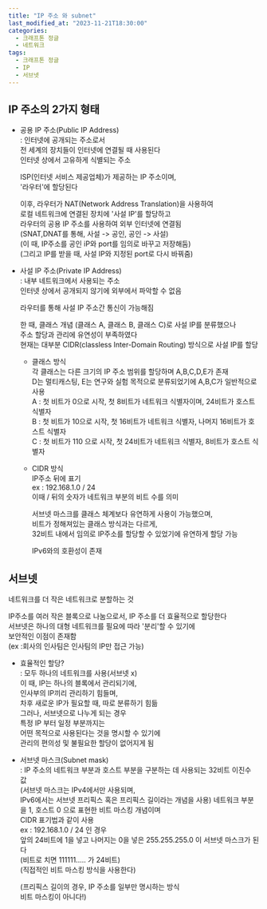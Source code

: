 ```yaml
---
title: "IP 주소 와 subnet"
last_modified_at: "2023-11-21T18:30:00"
categories:
  - 크래프톤 정글
  - 네트워크
tags:
  - 크래프톤 정글
  - IP
  - 서브넷
---
```


## IP 주소의 2가지 형태
 - 공용 IP 주소(Public IP Address)<br>
  : 인터넷에 공개되는 주소로서<br>
    전 세계의 장치들이 인터넷에 연결될 때 사용된다<br>
    인터넷 상에서 고유하게 식별되는 주소<br>
    
    ISP(인터넷 서비스 제공업체)가 제공하는 IP 주소이며,<br>
    '라우터'에 할당된다<br>

    이후, 라우터가 NAT(Network Address Translation)을 사용하여<br>
    로컬 네트워크에 연결된 장치에 '사설 IP'를 할당하고<br>
    라우터의 공용 IP 주소를 사용하여 외부 인터넷에 연결됨<br>
    (SNAT,DNAT를 통해, 사설 -> 공인, 공인 -> 사설)<br>
    (이 때, IP주소를 공인 iP와 port를 임의로 바꾸고 저장해둠)<br>
    (그리고 IP를 받을 때, 사설 IP와 지정된 port로 다시 바꿔줌)<br>

  - 사설 IP 주소(Private IP Address)<br>
   : 내부 네트워크에서 사용되는 주소<br>
     인터넷 상에서 공개되지 않기에 외부에서 파악할 수 없음<br>

     라우터를 통해 사설 IP 주소간 통신이 가능해짐<br>

     한 때, 클래스 개념 (클래스 A, 클래스 B, 클래스 C)로 사설 IP를 분류했으나<br>
     주소 할당과 관리에 유연성이 부족하였다<br>
     현재는 대부분 CIDR(classless Inter-Domain Routing) 방식으로 사설 IP를 할당<br>

     - 클래스 방식<br>
      각 클래스는 다른 크기의 IP 주소 범위를 할당하며 A,B,C,D,E가 존재<br>
      D는 멀티캐스팅, E는 연구와 실험 목적으로 분류되었기에 A,B,C가 일반적으로 사용<br>
      A : 첫 비트가 0으로 시작, 첫 8비트가 네트워크 식별자이며, 24비트가 호스트 식별자<br>
      B : 첫 비트가 10으로 시작, 첫 16비트가 네트워크 식별자, 나머지 16비트가 호스트 식별자<br>
      C : 첫 비트가 110 으로 시작, 첫 24비트가 네트워크 식별자, 8비트가 호스트 식별자<br>

     - CIDR 방식<br>
       IP주소 뒤에 표기<br>
       ex : 192.168.1.0 / 24<br>
       이때 / 뒤의 숫자가 네트워크 부분의 비트 수를 의미<br>

       서브넷 마스크를 클래스 체계보다 유연하게 사용이 가능했으며,<br>
       비트가 정해져있는 클래스 방식과는 다르게,<br>
       32비트 내에서 임의로 IP주소를 할당할 수 있었기에 유연하게 할당 가능<br>

       IPv6와의 호환성이 존재<br>

## 서브넷
  네트워크를 더 작은 네트워크로 분할하는 것<br>

  IP주소를 여러 작은 블록으로 나눔으로서, IP 주소를 더 효율적으로 할당한다<br>
  서브넷은 하나의 대형 네트워크를 필요에 따라 '분리'할 수 있기에<br>
  보안적인 이점이 존재함<br>
  (ex :회사의 인사팀은 인사팀의 IP만 접근 가능)<br>

  - 효율적인 할당?<br>
    : 모두 하나의 네트워크를 사용(서브넷 x)<br>
      이 때, IP는 하나의 블록에서 관리되기에,<br>
      인사부의 IP끼리 관리하기 힘들며,<br>
      차후 새로운 IP가 필요할 때, 따로 분류하기 힘듦<br>
      그러나, 서브넷으로 나누게 되는 경우<br>
      특정 IP 부터 일정 부분까지는<br>
      어떤 목적으로 사용된다는 것을 명시할 수 있기에<br>
      관리의 편의성 및 불필요한 할당이 없어지게 됨<br>

  - 서브넷 마스크(Subnet mask)<br>
    : IP 주소의 네트워크 부분과 호스트 부분을 구분하는 데 사용되는 32비트 이진수 값<br>
      (서브넷 마스크는 IPv4에서만 사용되며,<br>
      IPv6에서는 서브넷 프리픽스 혹은 프리픽스 길이라는 개념을 사용)
      네트워크 부분을 1, 호스트 0 으로 표현한 비트 마스킹 개념이며<br>
      CIDR 표기법과 같이 사용<br>
      ex : 192.168.1.0 / 24 인 경우<br>
      앞의 24비트에 1을 넣고 나머지는 0을 넣은 255.255.255.0 이 서브넷 마스크가 된다<br>
      (비트로 치면 111111..... 가 24비트)<br>
      (직접적인 비트 마스킹 방식을 사용한다)<br>

      (프리픽스 길이의 경우, IP 주소를 일부만 명시하는 방식<br>
      비트 마스킹이 아니다!)<br>
